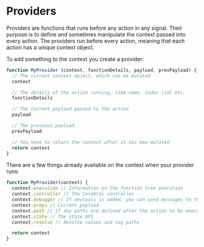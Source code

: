# Providers

Providers are functions that runs before any action in any signal. Their purpose is to define and sometimes manipulate the context passed into every action. The providers run before every action, meaning that each action has a unique context object.

To add something to the context you create a provider:

```js
function MyProvider (context, functionDetails, payload, prevPayload) {
  // The current context object, which can be mutated
  context

  // The details of the action running, like name, index (id) etc.
  functionDetails

  // The current payload passed to the action
  payload

  // The previous payload
  prevPayload

  // You have to return the context after it has bee mutated
  return context
}
```

There are a few things already available on the context when your provider runs:

```js
function MyProvider(context) {
  context.execution // Information on the function tree execution
  context.controller // The Cerebral controller
  context.debugger // If devtools is added, you can send messages to the debugger
  context.props // Current payload
  context.path // If any paths are defined after the action to be executed
  context.state // The state API
  context.resolve // Resolve values and tag paths

  return context
}
```
